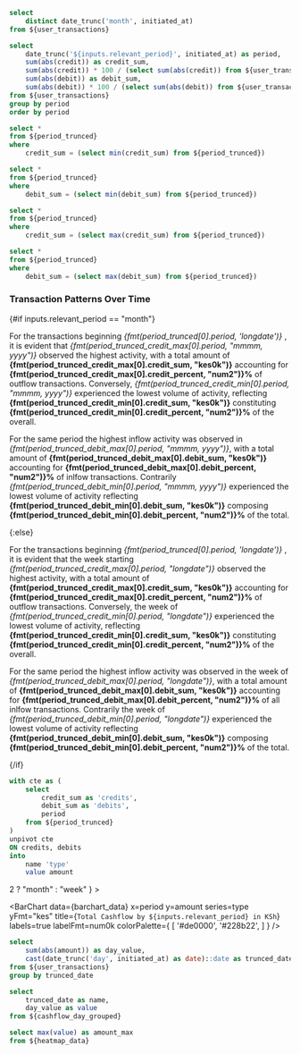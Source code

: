 ```sql distinct_months
select
    distinct date_trunc('month', initiated_at)
from ${user_transactions}
```


```sql period_trunced
select
    date_trunc('${inputs.relevant_period}', initiated_at) as period,
    sum(abs(credit)) as credit_sum,
    sum(abs(credit)) * 100 / (select sum(abs(credit)) from ${user_transactions}) as credit_percent,
    sum(abs(debit)) as debit_sum,
    sum(abs(debit)) * 100 / (select sum(abs(debit)) from ${user_transactions}) as debit_percent
from ${user_transactions}
group by period
order by period
```

```sql period_trunced_credit_min
select *
from ${period_trunced}
where
    credit_sum = (select min(credit_sum) from ${period_trunced})
```
```sql period_trunced_debit_min
select *
from ${period_trunced}
where
    debit_sum = (select min(debit_sum) from ${period_trunced})
```
```sql period_trunced_credit_max
select *
from ${period_trunced}
where
    credit_sum = (select max(credit_sum) from ${period_trunced})
```
```sql period_trunced_debit_max
select *
from ${period_trunced}
where
    debit_sum = (select max(debit_sum) from ${period_trunced})
```

### Transaction Patterns Over Time

{#if inputs.relevant_period == "month"}

For the transactions beginning _{fmt(period_trunced[0].period, 'longdate')}_
, it is evident that _{fmt(period_trunced_credit_max[0].period, "mmmm, yyyy")}_ observed
the highest activity, with a total amount of **{fmt(period_trunced_credit_max[0].credit_sum, "kes0k")}** accounting
for **{fmt(period_trunced_credit_max[0].credit_percent, "num2")}%** of outflow transactions. Conversely,
_{fmt(period_trunced_credit_min[0].period, "mmmm, yyyy")}_ experienced the lowest volume of activity,
reflecting **{fmt(period_trunced_credit_min[0].credit_sum, "kes0k")}** constituting
**{fmt(period_trunced_credit_min[0].credit_percent, "num2")}%** of the overall.


For the same period the highest inflow activity was observed in _{fmt(period_trunced_debit_max[0].period, "mmmm, yyyy")}_,
with a total amount of **{fmt(period_trunced_debit_max[0].debit_sum, "kes0k")}**
accounting for **{fmt(period_trunced_debit_max[0].debit_percent, "num2")}%** of
inlfow transactions. Contrarily _{fmt(period_trunced_debit_min[0].period, "mmmm, yyyy")}_ experienced the lowest
volume of activity reflecting **{fmt(period_trunced_debit_min[0].debit_sum, "kes0k")}** composing
**{fmt(period_trunced_debit_min[0].debit_percent, "num2")}%** of the total.

{:else}

For the transactions beginning _{fmt(period_trunced[0].period, 'longdate')}_
, it is evident that the week starting _{fmt(period_trunced_credit_max[0].period, "longdate")}_ observed
the highest activity, with a total amount of **{fmt(period_trunced_credit_max[0].credit_sum, "kes0k")}** accounting
for **{fmt(period_trunced_credit_max[0].credit_percent, "num2")}%** of outflow transactions. Conversely, the week of
_{fmt(period_trunced_credit_min[0].period, "longdate")}_ experienced the lowest volume of activity,
reflecting **{fmt(period_trunced_credit_min[0].credit_sum, "kes0k")}** constituting
**{fmt(period_trunced_credit_min[0].credit_percent, "num2")}%** of the overall.


For the same period the highest inflow activity was observed in the week of _{fmt(period_trunced_debit_max[0].period, "longdate")}_,
with a total amount of **{fmt(period_trunced_debit_max[0].debit_sum, "kes0k")}**
accounting for **{fmt(period_trunced_debit_max[0].debit_percent, "num2")}%** of all
inlfow transactions. Contrarily the week of _{fmt(period_trunced_debit_min[0].period, "longdate")}_ experienced the lowest
volume of activity reflecting **{fmt(period_trunced_debit_min[0].debit_sum, "kes0k")}** composing
**{fmt(period_trunced_debit_min[0].debit_percent, "num2")}%** of the total.

{/if}


```sql barchart_data
with cte as (
    select
        credit_sum as 'credits',
        debit_sum as 'debits',
        period
    from ${period_trunced}
)
unpivot cte
ON credits, debits
into
    name 'type'
    value amount

```


<div class="print:hidden">
<Dropdown name=relevant_period defaultValue={ distinct_months.length > 2 ? "month" : "week" } >
    <DropdownOption value="month" valueLabel="Monthly"/>
    <DropdownOption value="week" valueLabel="Weekly" />
</Dropdown>
</div>


<BarChart
    data={barchart_data}
    x=period
    y=amount
    series=type
    yFmt="kes"
    title={`Total Cashflow by ${inputs.relevant_period} in KSh`}
    labels=true
    labelFmt=num0k
    colorPalette={
        [
        '#de0000',
        '#228b22',
        ]
    }
/>


```sql cashflow_day_grouped
select
    sum(abs(amount)) as day_value,
    cast(date_trunc('day', initiated_at) as date)::date as trunced_date
from ${user_transactions}
group by trunced_date
```

```sql heatmap_data
select
    trunced_date as name,
    day_value as value
from ${cashflow_day_grouped}
```

```sql heatmap_stats
select max(value) as amount_max
from ${heatmap_data}
```

<CalendarHeatmap
  data={heatmap_data}
  date=name
  value=value
  valueFmt="kes0k"
  title='Daily Transaction Activity'
  subtitle='Total transaction value for each day'
/>
